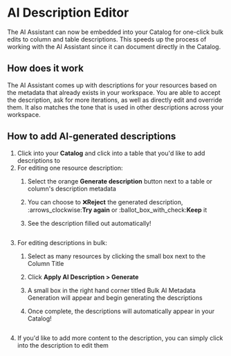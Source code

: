 # AI Description Editor

The AI Assistant can now be embedded into your Catalog for one-click bulk edits to column and table descriptions. This speeds up the process of working with the AI Assistant since it can document directly in the Catalog.

## How does it work

The AI Assistant comes up with descriptions for your resources based on the metadata that already exists in your workspace. You are able to accept the description, ask for more iterations, as well as directly edit and override them. It also matches the tone that is used in other descriptions across your workspace.

## How to add AI-generated descriptions

1. Click into your **Catalog** and click into a table that you'd like to add descriptions to
2. For editing one resource description:
   1. Select the orange **Generate description** button next to a table or column's description metadata&#x20;
   2. You can choose to :x:**Reject** the generated description,  :arrows\_clockwise:**Try again** or :ballot\_box\_with\_check:**Keep** it
   3.  See the description filled out automatically!

       <figure><img src="../../.gitbook/assets/Kapture 2023-08-31 at 13.46.44.gif" alt=""><figcaption></figcaption></figure>
3. For editing descriptions in bulk:&#x20;
   1. Select as many resources by clicking the small box next to the Column Title
   2. Click **Apply AI Description > Generate**
   3. A small box in the right hand corner titled Bulk AI Metadata Generation will appear and begin generating the descriptions
   4.  Once complete, the descriptions will automatically appear in your Catalog!

       <figure><img src="../../.gitbook/assets/Kapture 2023-08-31 at 13.55.35 (1).gif" alt=""><figcaption></figcaption></figure>
4. If you'd like to add more content to the description, you can simply click into the description to edit them
